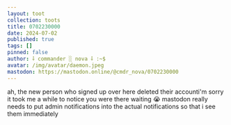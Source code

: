 ```yaml
---
layout: toot
collection: toots
title: 0702230000
date: 2024-07-02
published: true
tags: []
pinned: false
author: ⸸ commander ░ nova ⸸ :~$
avatar: /img/avatar/daemon.jpeg
mastodon: https://mastodon.online/@cmdr_nova/0702230000
---
```


ah, the new person who signed up over here deleted their accounti'm sorry it took me a while to notice you were there waiting 😭 mastodon really needs to put admin notifications into the actual notifications so that i see them immediately

